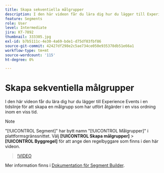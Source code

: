 ```yaml
---
title: Skapa sekventiella målgrupper
description: I den här videon får du lära dig hur du lägger till Experience Events i en tidslinje för att skapa en målgrupp som har utfört åtgärder i en viss ordning inom en viss tid.
feature: Segments
role: User
level: Intermediate
jira: KT-7892
thumbnail: 333305.jpg
exl-id: b7b5111c-4e30-4a69-bde1-d75df03fbf86
source-git-commit: 42427df298e2c5ae734ce050e935378db51e66a1
workflow-type: tm+mt
source-wordcount: '115'
ht-degree: 0%

---
```


# Skapa sekventiella målgrupper

I den här videon får du lära dig hur du lägger till Experience Events i en tidslinje för att skapa en målgrupp som har utfört åtgärder i en viss ordning inom en viss tid.

>[!NOTE]
>
> &quot;[!UICONTROL Segment]&quot; har bytt namn &quot;[!UICONTROL Målgrupper]&quot; i plattformsgränssnittet. Välj **[!UICONTROL Skapa målgrupper]** > **[!UICONTROL Byggregel]** för att ange den regelbyggare som finns i den här videon.

>[!VIDEO](https://video.tv.adobe.com/v/333305/?quality=12&learn=on)

Mer information finns i [Dokumentation för Segment Builder](https://experienceleague.adobe.com/docs/experience-platform/segmentation/ui/segment-builder.html).
